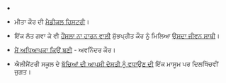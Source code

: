 - []()

- ਮੀਤਾ ਕੌਰ ਦੀ [ਮੈਡੀਕਲ ਹਿਸਟਰੀ](http://sikhlovestories.com/2014/05/27/a-medical-history-by-meeta-kaur/)।

- ਇੱਕ ਲੱਤ ਗਵਾ ਕੇ ਵੀ [ਹੌਂਸਲਾ ਨਾ ਹਾਰਨ ਵਾਲੀ](http://www.dailymail.co.uk/femail/article-2643816/Inspirational-one-legged-dancer-fractured-knee-motorbike-accident-ended-losing-limb-harrowing-hospital-blunders-star-India.html) ਸ਼ੁੱਭਪ੍ਰੀਤ ਕੌਰ ਨੂੰ ਮਿਲਿਆ [ਉਸਦਾ ਜੀਵਨ ਸਾਥੀ](http://www.jagbani.com/news/article_329607/)।

- [ਮੈਂ ਅਧਿਆਪਕਾ ਕਿਉਂ ਬਣੀ](http://www.theguardian.com/teacher-network/teacher-blog/2014/jun/01/why-became-teacher-minority-ethnic-children-school) - ਅਵਨਿੰਦਰ ਕੌਰ।

- ਐਲੀਮੈਂਟਰੀ ਸਕੂਲ ਦੇ [ਬੱਚਿਆਂ ਦੀ ਆਪਸੀ ਦੋਸਤੀ ਨੂੰ ਵਧਾਉਣ ਦੀ](http://www.timesherald.com/social-affairs/20140603/audubon-elementary-school-fourth-grade-students-create-buddy-bench-to-promote-inclusion) ਇੱਕ ਮਾਸੂਮ ਪਰ ਦਿਲਖਿੱਚਵੀਂ ਜੁਗਤ।